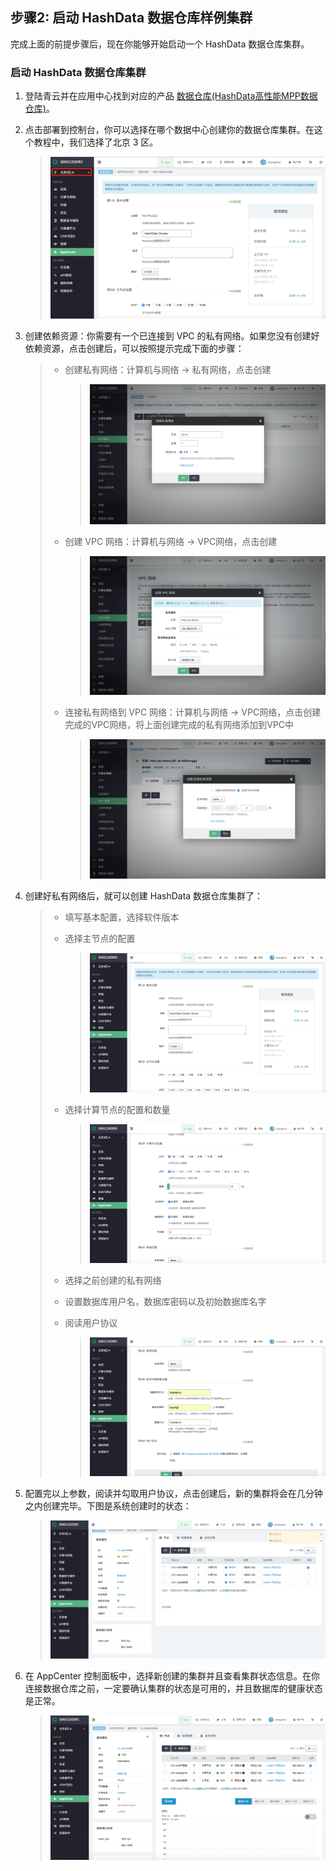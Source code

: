 ## 步骤2: 启动 HashData 数据仓库样例集群

完成上面的前提步骤后，现在你能够开始启动一个 HashData 数据仓库集群。

### 启动 HashData 数据仓库集群

1. 登陆青云并在应用中心找到对应的产品 [数据仓库(HashData高性能MPP数据仓库)](https://appcenter.qingcloud.com/apps/app-iwacxg9z)。
2. 点击部署到控制台，你可以选择在哪个数据中心创建你的数据仓库集群。在这个教程中，我们选择了北京 3 区。

   > ![](assets/hdw_main.png)

3. 创建依赖资源：你需要有一个已连接到 VPC 的私有网络。如果您没有创建好依赖资源，点击创建后，可以按照提示完成下面的步骤：

   > * 创建私有网络：计算机与网络 -> 私有网络，点击创建
   >
   >   > ![](assets/create_02_private_create.png)
   >
   > * 创建 VPC 网络：计算机与网络 -> VPC网络，点击创建
   >
   >   > ![](assets/create_04_vpc_create.png)
   >
   > * 连接私有网络到 VPC 网络：计算机与网络 -> VPC网络，点击创建完成的VPC网络，将上面创建完成的私有网络添加到VPC中
   >
   >   > ![](assets/link_priv_vpc.png)

4. 创建好私有网络后，就可以创建 HashData 数据仓库集群了：

   > * 填写基本配置，选择软件版本
   > * 选择主节点的配置
   >
   >   > ![](assets/create_hdw_step1.png)
   >
   > * 选择计算节点的配置和数量
   >
   >   > ![](assets/create_hdw_step2.png)
   >
   > * 选择之前创建的私有网络
   >
   > * 设置数据库用户名，数据库密码以及初始数据库名字
   >
   > * 阅读用户协议
   >
   >   > ![](assets/create_hdw_step3.png)

5. 配置完以上参数，阅读并勾取用户协议，点击创建后，新的集群将会在几分钟之内创建完毕。下图是系统创建时的状态：

   > ![](assets/create_hdw_step4.png)

6. 在 AppCenter 控制面板中，选择新创建的集群并且查看集群状态信息。在你连接数据仓库之前，一定要确认集群的状态是可用的，并且数据库的健康状态是正常。

   > ![](assets/database_status.png)